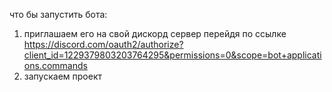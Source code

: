 что бы запустить бота:
1) приглашаем его на свой дискорд сервер перейдя по ссылке https://discord.com/oauth2/authorize?client_id=1229379803203764295&permissions=0&scope=bot+applications.commands
2) запускаем проект
